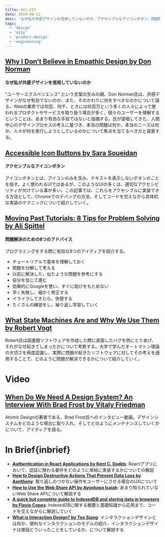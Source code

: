 ```yaml
---
title: Vol.222
date: 2019-06-12
desc: 'なぜ私が共感デザインを信用していないのか、アクセシブルなアイコンボタン、問題解決のための8つのアドバイス、ほか計10リンク'
tags:
  - 'design'
  - 'a11y'
  - 'product-design'
  - 'engineering'
---
```


## [Why I Don’t Believe in Empathic Design by Don Norman](https://theblog.adobe.com/why-i-dont-believe-in-empathic-design-don-norman/)

#### なぜ私が共感デザインを信用していないのか

“ユーザーエクスペリエンス” という言葉の生みの親、Don Norman氏は、共感デザインがなぜ有効でないのか、また、そのかわりに何をすべきなのかについて語る。Webの業界では何百、何千、ときには何百万という多くの人々によって使われるプロダクトやサービスを取り扱う場合が多く、個々のユーザーを理解するということは、あまり有効な手段ではないと指摘する。氏が提唱してきた、人間中心のデザインプロセスの考えに基づき、本当の問題は何か、本当のニーズは何か、人々が何を実行しようとしているのかについて焦点を当てるべきだと提案する。

## [Accessible Icon Buttons by Sara Soueidan](https://www.sarasoueidan.com/blog/accessible-icon-buttons/)

#### アクセシブルなアイコンボタン

アイコンボタンとは、アイコンのみを含み、テキストを表示しないボタンのことを指す。よく使われるUIではあるが、このようなUIの多くは、適切なアクセシビリティが欠けている事が多い。この記事では、これらをアクセシブルに実装できる方法として、Chromeでのデバッグの方法、そしてコードを交えながら具体的な実装のテクニックについて紹介していく。

## [Moving Past Tutorials: 8 Tips for Problem Solving by Ali Spittel](https://dev.to/aspittel/moving-past-tutorials-8-tips-for-problem-solving-3e0p)

#### 問題解決のための8つのアドバイス

プログラミングをする際に有効な8つのアイディアを紹介する。

- チュートリアルで基本を理解しておく
- 問題を分解して考える
- 以前に解決した、似たような問題を参考にする
- 自分を信じて進む
- 効果的にGoogleを使い、すぐに助けをもとめない
- 早く失敗し、細かく修正する
- イライラしてきたら、休憩する
- たくさんの練習をし、繰り返し学習していく

## [What State Machines Are and Why We Use Them by Robert Vogt](https://blog.smartive.ch/what-state-machines-are-and-why-we-use-them-5ea55183be09)

Robert氏は図書館ソフトウェアを作成した際に直面したバグを例にとりあげ、それがなぜ起きてしまったかについて考察する。大学で学んだオートマトン理論の大切さを再度認識し、実際に問題が起きたソフトウェアに対してその考えを適用することで、どのように問題が解決できるかについて紹介していく。

# Video
## [When Do We Need A Design System? An Interview With Brad Frost by Vitaly Friedman](https://www.smashingmagazine.com/2019/06/building-design-systems-interview-brad-frost/)

Atomic Designの著者である、Brad Frost氏へのインタビュー動画。デザインシステムをどのような場合に取り入れ、そしてどのようにメンテナンスしていくかについて、アイディアを語る。

# In Brief{inbrief}
- [**Authentication in React Applications by Kent C. Dodds**](https://kentcdodds.com/blog/authentication-in-react-applications): Reactアプリにおいて、認証に関わる要件をどのように単純に実装するかについての解説
- [**How to Design Destructive Actions That Prevent Data Loss by Aanthony**](https://uxmovement.com/buttons/how-to-design-destructive-actions-that-prevent-data-loss/): 取り返しのつかない操作をユーザーにさせる場合のUXについて
- [**How to Use the Web Share API by Ayooluwa Isaiah**](https://css-tricks.com/how-to-use-the-web-share-api/): あまり知られていないWeb Share APIについて解説する
- [**A quick but complete guide to IndexedDB and storing data in browsers by Flavio Copes**](https://www.freecodecamp.org/news/a-quick-but-complete-guide-to-indexeddb-25f030425501/): IndexedDBに関する概要と基礎知識から応用まで、コードを交えながらに解説していく
- [**What is Interaction Design? by Teo Siang**](https://www.interaction-design.org/literature/article/what-is-interaction-design): インタラクションデザインとは何か、便利なインタラクションのモデルの紹介、インタラクションデザイナは普段どういったことをしているか、について解説する

